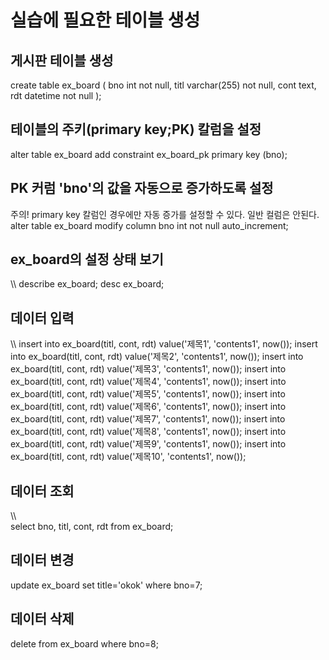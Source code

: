 # 실습에 필요한 테이블 생성

## 게시판 테이블 생성
create table ex_board (
    bno int not null,
    titl varchar(255) not null,
    cont text,
    rdt datetime not null
);

## 테이블의 주키(primary key;PK) 칼럼을 설정
alter table ex_board
  add constraint ex_board_pk primary key (bno);
  
## PK 커럼 'bno'의 값을 자동으로 증가하도록 설정
주의! primary key 칼럼인 경우에만 자동 증가를 설정할 수 있다. 일반 컬럼은 안된다.
alter table ex_board
  modify column bno int not null auto_increment;
  
## ex_board의 설정 상태 보기
\\\\
describe ex_board;
desc ex_board;

## 데이터 입력
\\\\
insert into ex_board(titl, cont, rdt) value('제목1', 'contents1', now());
insert into ex_board(titl, cont, rdt) value('제목2', 'contents1', now());
insert into ex_board(titl, cont, rdt) value('제목3', 'contents1', now());
insert into ex_board(titl, cont, rdt) value('제목4', 'contents1', now());
insert into ex_board(titl, cont, rdt) value('제목5', 'contents1', now());
insert into ex_board(titl, cont, rdt) value('제목6', 'contents1', now());
insert into ex_board(titl, cont, rdt) value('제목7', 'contents1', now());
insert into ex_board(titl, cont, rdt) value('제목8', 'contents1', now());
insert into ex_board(titl, cont, rdt) value('제목9', 'contents1', now());
insert into ex_board(titl, cont, rdt) value('제목10', 'contents1', now());

## 데이터 조회
\\\\\
select bno, titl, cont, rdt from ex_board;

## 데이터 변경
update ex_board set title='okok' where bno=7;

## 데이터 삭제             
delete from ex_board where bno=8;










